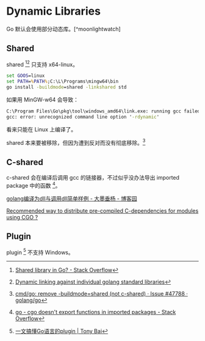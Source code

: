 # Dynamic Libraries
Go 默认会使用部分动态库。[^moonlightwatch]

## Shared
shared [^shared][^shared-individual] 只支持 x64-linux。

```cmd
set GOOS=linux
set PATH=%PATH%;C:\L\Programs\mingw64\bin
go install -buildmode=shared -linkshared std
```
如果用 MinGW-w64 会导致：
```cmd
C:\Program Files\Go\pkg\tool\windows_amd64\link.exe: running gcc failed: exit status 1  
gcc: error: unrecognized command line option '-rdynamic'
```
看来只能在 Linux 上编译了。

shared 本来要被移除，但因为遭到反对而没有彻底移除。[^shared-remove]


[^shared]: [Shared library in Go? - Stack Overflow](https://stackoverflow.com/questions/1757090/shared-library-in-go)
[^shared-individual]: [Dynamic linking against individual golang standard libraries](https://groups.google.com/g/golang-nuts/c/-xrX-lzq-vY)
[^shared-remove]: [cmd/go: remove -buildmode=shared (not c-shared) · Issue #47788 · golang/go](https://github.com/golang/go/issues/47788)


## C-shared
c-shared 会在编译后调用 gcc 的链接器，不过似乎没办法导出 imported package 中的函数 [^cgo-export]。

[golang编译为dll与调用dll简单样例 - 大墨垂杨 - 博客园](https://www.cnblogs.com/quchunhui/p/16963248.html)

[Recommended way to distribute pre-compiled C-dependencies for modules using CGO ?](https://groups.google.com/g/golang-nuts/c/ahZXdoClBGg)

[^cgo-export]: [go - cgo doesn't export functions in imported packages - Stack Overflow](https://stackoverflow.com/questions/58433624/cgo-doesnt-export-functions-in-imported-packages)


## Plugin
plugin [^plugin] 不支持 Windows。

[^plugin]: [一文搞懂Go语言的plugin | Tony Bai](https://tonybai.com/2021/07/19/understand-go-plugin/)